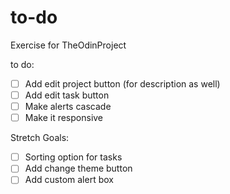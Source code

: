 # to-do
Exercise for TheOdinProject


to do: 

- [ ] Add edit project button (for description as well)
- [ ] Add edit task button
- [ ] Make alerts cascade
- [ ] Make it responsive

Stretch Goals: 
- [ ] Sorting option for tasks
- [ ] Add change theme button 
- [ ] Add custom alert box
